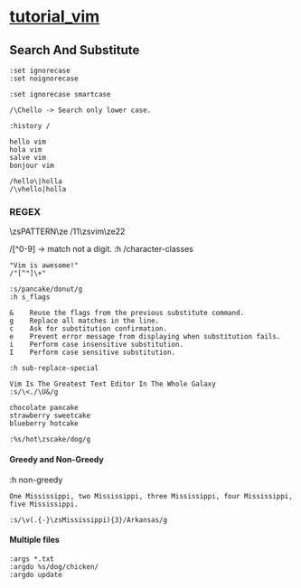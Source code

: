 # [tutorial_vim](https://learnvim.irian.to)

## Search And Substitute

```
:set ignorecase
:set noignorecase

:set ignorecase smartcase

/\Chello -> Search only lower case.

:history /
```

```
hello vim
hola vim
salve vim
bonjour vim

/hello\|holla
/\vhello|holla
```

### REGEX

\zsPATTERN\ze
/11\zsvim\ze22


/[^0-9] -> match not a digit.
:h /character-classes

```
"Vim is awesome!"
/"[^"]\+"
```

```
:s/pancake/donut/g
:h s_flags

&    Reuse the flags from the previous substitute command.
g    Replace all matches in the line.
c    Ask for substitution confirmation.
e    Prevent error message from displaying when substitution fails.
i    Perform case insensitive substitution.
I    Perform case sensitive substitution.
```

```
:h sub-replace-special

Vim Is The Greatest Text Editor In The Whole Galaxy
:s/\<./\U&/g
```

```
chocolate pancake
strawberry sweetcake
blueberry hotcake

:%s/hot\zscake/dog/g
```
#### Greedy and Non-Greedy

:h non-greedy
```
One Mississippi, two Mississippi, three Mississippi, four Mississippi, five Mississippi.

:s/\v(.{-}\zsMississippi){3}/Arkansas/g
```

#### Multiple files

```
:args *.txt
:argdo %s/dog/chicken/
:argdo update
```
